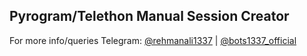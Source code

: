 


## Pyrogram/Telethon Manual Session Creator



For more info/queries Telegram: [@rehmanali1337](https://t.me/rehmanali1337) | [@bots1337_official](https://t.me/bots1337_official)